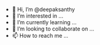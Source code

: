 - 👋 Hi, I’m @deepaksanthy
- 👀 I’m interested in ...
- 🌱 I’m currently learning ...
- 💞️ I’m looking to collaborate on ...
- 📫 How to reach me ...

<!---
deepaksanthy/deepaksanthy is a ✨ special ✨ repository because its `README.md` (this file) appears on your GitHub profile.
You can click the Preview link to take a look at your changes.
--->
